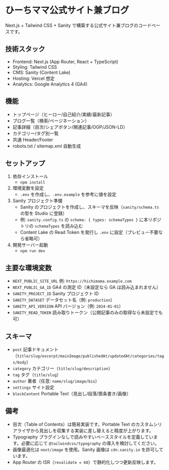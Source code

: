 # ひーちママ公式サイト兼ブログ

Next.js + Tailwind CSS + Sanity で構築する公式サイト兼ブログのコードベースです。

## 技術スタック
- Frontend: Next.js (App Router, React + TypeScript)
- Styling: Tailwind CSS
- CMS: Sanity (Content Lake)
- Hosting: Vercel 想定
- Analytics: Google Analytics 4 (GA4)

## 機能
- トップページ（ヒーロー/自己紹介/実績/最新記事）
- ブログ一覧（検索/ページネーション）
- 記事詳細（目次/シェアボタン/関連記事/OGP/JSON-LD）
- カテゴリー/タグ別一覧
- 共通 Header/Footer
- robots.txt / sitemap.xml 自動生成

## セットアップ
1. 依存インストール
   - `npm install`
2. 環境変数を設定
   - `.env` を作成し、`.env.example` を参考に値を設定
3. Sanity プロジェクト準備
   - Sanity のプロジェクトを作成し、スキーマを反映（`sanity/schema.ts` の型を Studio に登録）
   - 例: `sanity.config.ts` の `schema: { types: schemaTypes }` に本リポジトリの `schemaTypes` を読み込む
   - Content Lake の Read Token を発行し `.env` に設定（プレビュー不要なら省略可）
4. 開発サーバー起動
   - `npm run dev`

## 主要な環境変数
- `NEXT_PUBLIC_SITE_URL` 例: `https://hichimama.example.com`
- `NEXT_PUBLIC_GA_ID` GA4 の測定 ID（未設定なら GA は読み込まれません）
- `SANITY_PROJECT_ID` Sanity プロジェクト ID
- `SANITY_DATASET` データセット名（例: `production`）
- `SANITY_API_VERSION` API バージョン（例: `2024-01-01`）
- `SANITY_READ_TOKEN` 読み取りトークン（公開記事のみの取得なら未設定でも可）

## スキーマ
- `post` 記事ドキュメント（`title/slug/excerpt/mainImage/publishedAt/updatedAt/categories/tags/body`）
- `category` カテゴリー（`title/slug/description`）
- `tag` タグ（`title/slug`）
- `author` 著者（任意: `name/slug/image/bio`）
- `settings` サイト設定
- `blockContent` Portable Text（見出し/段落/箇条書き/画像）

## 備考
- 目次（Table of Contents）は簡易実装です。Portable Text のカスタムシリアライザから見出しを収集する実装に差し替えると精度が上がります。
- Typography プラグインなしで読みやすいベーススタイルを定義しています。必要に応じて `@tailwindcss/typography` の導入を検討してください。
- 画像最適化は `next/image` を使用。Sanity 画像は `cdn.sanity.io` を許可しています。
 - App Router の ISR（`revalidate = 60`）で静的化しつつ更新反映します。
